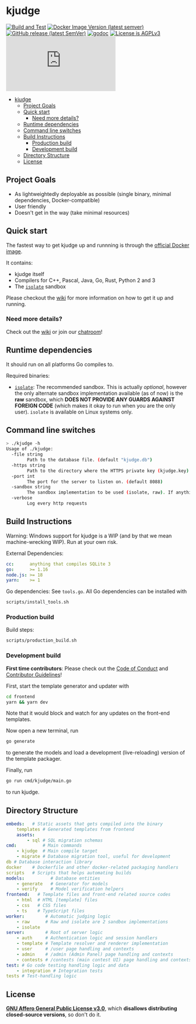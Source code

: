 # kjudge

[![Build and Test](https://github.com/natsukagami/kjudge/workflows/Build%20and%20Test/badge.svg)](https://github.com/natsukagami/kjudge/actions?query=workflow%3A%22Build+and+Test%22+branch%3Amaster)
[![Docker Image Version (latest semver)](https://img.shields.io/docker/v/natsukagami/kjudge?logo=docker&sort=semver)](https://hub.docker.com/r/natsukagami/kjudge)
[![GitHub release (latest SemVer)](https://img.shields.io/github/v/release/natsukagami/kjudge?logo=github&sort=semver)](https://github.com/natsukagami/kjudge/releases)
[![godoc](https://godoc.org/github.com/natsukagami/kjudge?status.svg)](https://godoc.org/github.com/natsukagami/kjudge)
[![License is AGPLv3](https://img.shields.io/badge/license-AGPLv3-blue)](https://github.com/natsukagami/kjudge/src/branch/master/LICENSE)
[![Matrix Chatroom](https://img.shields.io/matrix/kjudge:matrix.org)](https://matrix.to/#/#kjudge:matrix.org)

- [kjudge](#kjudge)
  - [Project Goals](#project-goals)
  - [Quick start](#quick-start)
    - [Need more details?](#need-more-details)
  - [Runtime dependencies](#runtime-dependencies)
  - [Command line switches](#command-line-switches)
  - [Build Instructions](#build-instructions)
    - [Production build](#production-build)
    - [Development build](#development-build)
  - [Directory Structure](#directory-structure)
  - [License](#license)

## Project Goals

- As lightweightedly deployable as possible (single binary, minimal dependencies, Docker-compatible)
- User friendly
- Doesn't get in the way (take minimal resources)

## Quick start

The fastest way to get kjudge up and runnning is through the [official Docker image](https://hub.docker.com/r/natsukagami/kjudge).

It contains:

- kjudge itself
- Compilers for C++, Pascal, Java, Go, Rust, Python 2 and 3
- The [`isolate`](https://github.com/ioi/isolate) sandbox

Please checkout the [wiki](https://github.com/natsukagami/kjudge/wiki/Docker-Installation) for more information on how to get it up and running.

### Need more details?

Check out the [wiki](https://github.com/natsukagami/kjudge/wiki) or join our [chatroom](https://matrix.to/#/#kjudge:matrix.org)!

## Runtime dependencies

It should run on all platforms Go compiles to.

Required binaries:

- [`isolate`](https://github.com/ioi/isolate): The recommended sandbox.
  This is actually _optional_, however the only alternate sandbox implementation
  available (as of now) is the **raw** sandbox, which **DOES NOT PROVIDE ANY
  GUARDS AGAINST FOREIGN CODE** (which makes it okay to run when you are the
  only user).
  `isolate` is available on Linux systems only.

## Command line switches

```sh
> ./kjudge -h
Usage of ./kjudge:
  -file string
    	Path to the database file. (default "kjudge.db")
  -https string
    	Path to the directory where the HTTPS private key (kjudge.key) and certificate (kjudge.crt) is located. If omitted or empty, HTTPS is disabled.
  -port int
    	The port for the server to listen on. (default 8088)
  -sandbox string
    	The sandbox implementation to be used (isolate, raw). If anything other than 'raw' is given, isolate is used. (default "isolate")
  -verbose
    	Log every http requests
```

## Build Instructions

Warning: Windows support for kjudge is a WIP (and by that we mean machine-wrecking WIP). Run at your own risk.

External Dependencies:

```yaml
cc:      anything that compiles SQLite 3
go:      >= 1.16
node.js: >= 18
yarn:    >= 1
```

Go dependencies: See `tools.go`.
All Go dependencies can be installed with

```sh
scripts/install_tools.sh
```

### Production build

Build steps:

```sh
scripts/production_build.sh
```

### Development build

**First time contributors**: Please check out the [Code of Conduct](./CODE_OF_CONDUCT.md) and [Contributor Guidelines](./CONTRIBUTING.md)!

First, start the template generator and updater with

```bash
cd frontend
yarn && yarn dev
```

Note that it would block and watch for any updates on the front-end templates.

Now open a new terminal, run

```bash
go generate
```

to generate the models and load a development (live-reloading) version of the template packager.

Finally, run

```bash
go run cmd/kjudge/main.go
```

to run kjudge.

## Directory Structure

```yaml
embeds:   # Static assets that gets compiled into the binary
    templates # Generated templates from frontend
    assets:
        - sql # SQL migration schemas
cmd:          # Main commands
    - kjudge  # Main compile target
    - migrate # Database migration tool, useful for development
db # Database interaction library
docker    # Dockerfile and other docker-related packaging handlers
scripts   # Scripts that helps automating builds
models:          # Database entities
    - generate   # Generator for models
    - verify     # Model verification helpers
frontend:   # Template files and front-end related source codes
    - html  # HTML [template] files
    - css   # CSS files
    - ts    # TypeScript files
worker:        # Automatic judging logic
    - raw      # Raw and isolate are 2 sandbox implementations
    - isolate
server:        # Root of server logic
    - auth     # Authentication logic and session handlers
    - template # Template resolver and renderer implementation
    - user     # /user page handling and contexts
    - admin    # /admin (Admin Panel) page handling and contexts
    - contests # /contests (main contest UI) page handling and contexts
test: # Go code testing handling logic and data
    - integration # Integration tests
tests # Test-handling logic
```

## License

[**GNU Affero General Public License v3.0**](https://choosealicense.com/licenses/agpl-3.0), which **disallows distributing closed-source versions**, so don't do it.
